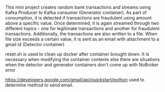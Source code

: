 This mini project creates random bank transactions and streams using Kafka Producer to Kafka consumer (Generator container). As part of consumption, it is detected if transactions are fraudulent using amount above a specific value. Once determined, it is again streamed through two different topics - one for legitimate transactions and another for fraudulent transactions. Additionally, the transactions are also written to a file. When file size exceeds a certain value, it is sent as an email with attachment to a gmail id (Detector container)


reset.sh is used to clean up docker after container brought down. It is necessary when modifying the container contents else there are situations when the detector and generator containers don't come up with NoBroker error


https://developers.google.com/gmail/api/quickstart/python used to determine method to send email.
